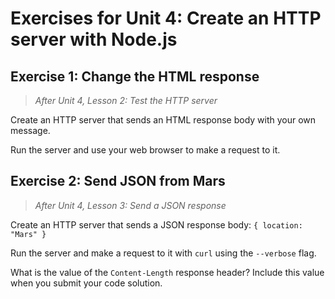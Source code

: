 # Exercises for Unit 4: Create an HTTP server with Node.js

## Exercise 1: Change the HTML response

> _After Unit 4, Lesson 2: Test the HTTP server_

Create an HTTP server that sends an HTML response body with your own message.

Run the server and use your web browser to make a request to it.

## Exercise 2: Send JSON from Mars

> _After Unit 4, Lesson 3: Send a JSON response_

Create an HTTP server that sends a JSON response body: `{ location: "Mars" }`

Run the server and make a request to it with `curl` using the `--verbose` flag.

What is the value of the `Content-Length` response header? Include this value when you submit your code solution.
